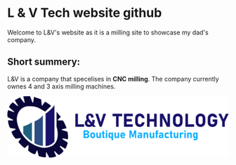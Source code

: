 # L & V Tech website github

Welcome to L&V's website as it is a milling site to showcase my dad's company.

## Short summery:
L&V is a company that specelises in **CNC milling**.
The company currently ownes 4 and 3 axis milling machines.

![L&V logo](logo_with_text.svg)